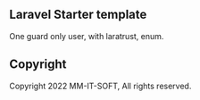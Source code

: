 ## Laravel Starter template

One guard only user, with laratrust, enum.

## Copyright

Copyright 2022 MM-IT-SOFT, All rights reserved.
